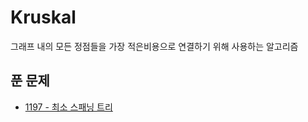 # Kruskal
그래프 내의 모든 정점들을 가장 적은비용으로 연결하기 위해 사용하는 알고리즘
## 푼 문제
* [1197 - 최소 스패닝 트리](https://www.acmicpc.net/problem/1197)